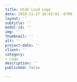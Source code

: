 ```yaml
---
title: Utah Loud Logo
date: 2018-11-27 16:43:01 -0700
layout: ''
subtitle: ''
modal-id: ''
img: ''
thumbnail: ''
alt: ''
project-date: ''
client: ''
category:
- Logo
description: ''
published: false

---
```

